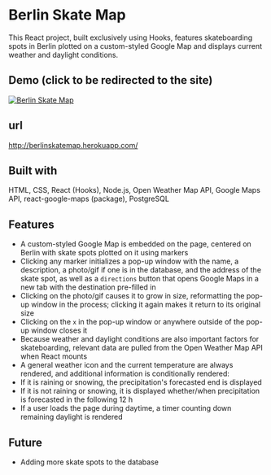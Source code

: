 # Berlin Skate Map

This React project, built exclusively using Hooks, features skateboarding spots in Berlin plotted on a custom-styled Google Map and displays current weather and daylight conditions.

## Demo (click to be redirected to the site)

[![Berlin Skate Map](public/img/berlin-skate-map-demo.gif)](http://berlinskatemap.herokuapp.com/)

## url

http://berlinskatemap.herokuapp.com/

## Built with

HTML, CSS, React (Hooks), Node.js, Open Weather Map API, Google Maps API, react-google-maps (package), PostgreSQL

## Features

-   A custom-styled Google Map is embedded on the page, centered on Berlin with skate spots plotted on it using markers
-   Clicking any marker initializes a pop-up window with the name, a description, a photo/gif if one is in the database, and the address of the skate spot, as well as a `directions` button that opens Google Maps in a new tab with the destination pre-filled in
-   Clicking on the photo/gif causes it to grow in size, reformatting the pop-up window in the process; clicking it again makes it return to its original size
-   Clicking on the `x` in the pop-up window or anywhere outside of the pop-up window closes it
-   Because weather and daylight conditions are also important factors for skateboarding, relevant data are pulled from the Open Weather Map API when React mounts
-   A general weather icon and the current temperature are always rendered, and additional information is conditionally rendered:
-   If it is raining or snowing, the precipitation's forecasted end is displayed
-   If it is not raining or snowing, it is displayed whether/when precipitation is forecasted in the following 12 h
-   If a user loads the page during daytime, a timer counting down remaining daylight is rendered

## Future

-   Adding more skate spots to the database

